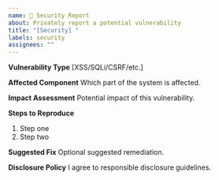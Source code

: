 ```yaml
---
name: 🔐 Security Report
about: Privately report a potential vulnerability
title: "[Security] "
labels: security
assignees: ""
---
```


**Vulnerability Type**
[XSS/SQLi/CSRF/etc.]

**Affected Component**
Which part of the system is affected.

**Impact Assessment**
Potential impact of this vulnerability.

**Steps to Reproduce**

1. Step one
2. Step two

**Suggested Fix**
Optional suggested remediation.

**Disclosure Policy**
I agree to responsible disclosure guidelines.
